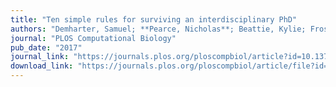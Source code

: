 ```yaml
---
title: "Ten simple rules for surviving an interdisciplinary PhD"
authors: "Demharter, Samuel; **Pearce, Nicholas**; Beattie, Kylie; Frost, Isabel; Leem, Jinwoo; Martin, Alistair; Oppenheimer, Robert; Regep, Cristian; Rukat, Tammo; Skates, Alexander; "
journal: "PLOS Computational Biology"
pub_date: "2017"
journal_link: "https://journals.plos.org/ploscompbiol/article?id=10.1371/journal.pcbi.1005512"
download_link: "https://journals.plos.org/ploscompbiol/article/file?id=10.1371/journal.pcbi.1005512&type=printable"
---
```

